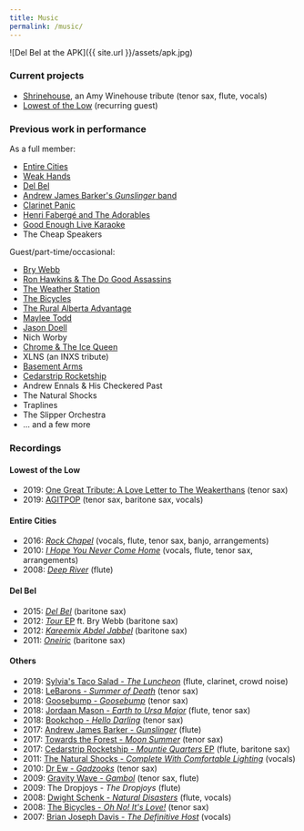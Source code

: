 ```yaml
---
title: Music
permalink: /music/
---
```


![Del Bel at the APK]({{ site.url }}/assets/apk.jpg)

### Current projects

- [Shrinehouse](https://www.facebook.com/shrinehouseband), an Amy Winehouse tribute (tenor sax, flute, vocals)
- [Lowest of the Low](http://lowestofthelow.com/) (recurring guest)

### Previous work in performance

As a full member:

- [Entire Cities](http://entirecities.bandcamp.com)
- [Weak Hands](http://weakhandsband.com)
- [Del Bel](http://www.delbelmusic.com)
- [Andrew James Barker's _Gunslinger_ band](https://andrewbarker.bandcamp.com/album/gunslinger)
- [Clarinet Panic](https://www.facebook.com/Clarinet-Panic-Redux-195961967093990/)
- [Henri Fabergé and The Adorables](https://en.wikipedia.org/wiki/Henri_Faberg%C3%A9_and_the_Adorables)
- [Good Enough Live Karaoke](http://goodenoughlivekaraoke.com)
- The Cheap Speakers

Guest/part-time/occasional:

- [Bry Webb](http://brywebb.com)
- [Ron Hawkins & The Do Good Assassins](https://www.ronhawkins.com/music/type/do-good-assassins/)
- [The Weather Station](http://theweatherstation.bandcamp.com)
- [The Bicycles](http://thebicycles.bandcamp.com)
- [The Rural Alberta Advantage](http://theraa.com)
- [Maylee Todd](http://www.mayleetodd.com)
- [Jason Doell](http://www.jasondoell.com)
- Nich Worby
- [Chrome & The Ice Queen](https://chromeandtheicequeen.bandcamp.com/)
- XLNS (an INXS tribute)
- [Basement Arms](https://myspace.com/basementarms/music/songs)
- [Cedarstrip Rocketship](https://cedarstriprocketship.bandcamp.com/releases)
- Andrew Ennals & His Checkered Past
- The Natural Shocks
- Traplines
- The Slipper Orchestra
- ... and a few more

### Recordings

#### Lowest of the Low

- 2019: [One Great Tribute: A Love Letter to The Weakerthans](https://www.facebook.com/weakerthanstribute/) (tenor sax)
- 2019: [AGITPOP](http://lowestofthelow.com/) (tenor sax, baritone sax, vocals)

#### Entire Cities

- 2016: [_Rock Chapel_](https://entirecities.bandcamp.com/album/rock-chapel) (vocals, flute, tenor sax, banjo, arrangements)
- 2010: [_I Hope You Never Come Home_](https://entirecities.bandcamp.com/album/i-hope-you-never-come-home) (vocals, flute, tenor sax, arrangements)
- 2008: [_Deep River_](https://entirecities.bandcamp.com/album/deep-river) (flute)

#### Del Bel

- 2015: [_Del Bel_](https://delbel.bandcamp.com/album/del-bel) (baritone sax)
- 2012: [_Tour_ EP](https://delbel.bandcamp.com/album/del-bel-bry-webb-duet-ep-tour-single) ft. Bry Webb (baritone sax)
- 2012: [_Kareemix Abdel Jabbel_](https://delbel.bandcamp.com/album/kareemix-abdel-jabbel) (baritone sax)
- 2011: [_Oneiric_](https://delbel.bandcamp.com/album/oneiric) (baritone sax)

#### Others

- 2019: [Sylvia's Taco Salad - _The Luncheon_](https://bowchicawowow.bandcamp.com/releases) (flute, clarinet, crowd noise)
- 2018: [LeBarons - _Summer of Death_](https://lebarons.bandcamp.com/album/summer-of-death) (tenor sax)
- 2018: [Goosebump - _Goosebump_](https://goosebumppleasence.bandcamp.com/) (tenor sax)
- 2018: [Jordaan Mason - _Earth to Ursa Major_](https://jordaanmason.bandcamp.com/album/earth-to-ursa-major) (flute, tenor sax)
- 2018: [Bookchop - _Hello Darling_](https://bookchop.bandcamp.com/album/hello-darling) (tenor sax)
- 2017: [Andrew James Barker - _Gunslinger_](https://andrewbarker.bandcamp.com/album/gunslinger) (flute)
- 2017: [Towards the Forest - _Moon Summer_](https://towardstheforest.bandcamp.com/album/moon-summer) (tenor sax)
- 2017: [Cedarstrip Rocketship - _Mountie Quarters_ EP](https://cedarstriprocketship.bandcamp.com/releases) (flute, baritone sax)
- 2011: [The Natural Shocks - _Complete With Comfortable Lighting_](http://thenaturalshocks.bigcartel.com/) (vocals)
- 2010: [Dr Ew - _Gadzooks_](https://doctor-ew.bandcamp.com/) (tenor sax)
- 2009: [Gravity Wave - _Gambol_](https://gravity-wave.bandcamp.com/album/gambol) (tenor sax, flute)
- 2009: The Dropjoys - _The Dropjoys_ (flute)
- 2008: [Dwight Schenk - _Natural Disasters_](https://www.youtube.com/playlist?list=PLpMW5dPK8c5JqHsxJhwAazL-156qhPa78) (flute, vocals)
- 2008: [The Bicycles - _Oh No! It's Love!_](https://thebicycles.bandcamp.com/album/oh-no-its-love) (tenor sax)
- 2007: [Brian Joseph Davis - _The Definitive Host_](http://freemusicarchive.org/music/Brian_Joseph_Davis/The_Definitive_Host) (vocals)
